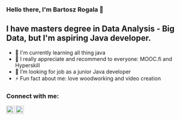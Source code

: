 ### Hello there, I'm Bartosz Rogala 👋

## I have masters degree in Data Analysis - Big Data, but I'm aspiring Java developer.
- 🌱 I'm currently learning all thing java
- 🔭 I really appreciate and recommend to everyone: MOOC.fi and Hyperskill
- 👯 I’m looking for job as a junior Java developer
- ⚡ Fun fact about me: love woodworking and video creation

### Connect with me:

[<img align="left" alt="Bartosz Rogala | LinkedIn" width="22px" src="https://cdn.jsdelivr.net/npm/simple-icons@v3/icons/linkedin.svg" />][linkedin]
[<img align="left" alt="Bartosz Rogala | Facebook" width="22px" src="https://cdn.jsdelivr.net/npm/simple-icons@v3/icons/instagram.svg" />][facebook]



[linkedin]: https://www.linkedin.com/in/bartosz-rogala-094293ab/
[facebook]: https://www.facebook.com/bartosz.rogala.9/